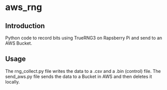 # aws_rng

## Introduction
Python code to record bits using TrueRNG3 on Rapsberry Pi and send to an AWS Bucket.

## Usage
The rng_collect.py file writes the data to a .csv and a .bin (control) file.
The send_aws.py file sends the data to a Bucket in AWS and then deletes it locally.
